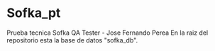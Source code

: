 # Sofka_pt
 Prueba tecnica Sofka QA Tester - Jose Fernando Perea
En la raiz del repositorio esta la base de datos "sofka_db".
